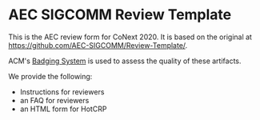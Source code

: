 # AEC SIGCOMM Review Template

This is the AEC review form for CoNext 2020. It is based on the original at https://github.com/AEC-SIGCOMM/Review-Template/.

ACM's [Badging System](https://www.acm.org/publications/policies/artifact-review-badging) is used to assess the quality of these artifacts.

We provide the following:

- Instructions for reviewers
- an FAQ for reviewers
- an HTML form for HotCRP
